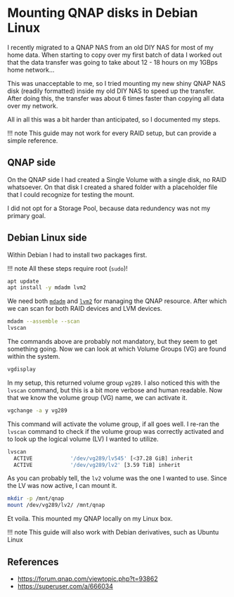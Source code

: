 # Mounting QNAP disks in Debian Linux

I recently migrated to a QNAP NAS from an old DIY NAS for most of my home data. When starting to copy over my first batch of data I worked out that the data transfer was going to take about 12 - 18 hours on my 1GBps home network...

This was unacceptable to me, so I tried mounting my new shiny QNAP NAS disk (readily formatted) inside my old DIY NAS to speed up the transfer. After doing this, the transfer was about 6 times faster than copying all data over my network.

All in all this was a bit harder than anticipated, so I documented my steps.

!!! note 
    This guide may not work for every RAID setup, but can provide a simple reference.

## QNAP side

On the QNAP side I had created a Single Volume with a single disk, no RAID whatsoever. On that disk I created a shared folder with a placeholder file that I could recognize for testing the mount.

I did not opt for a Storage Pool, because data redundency was not my primary goal. 

## Debian Linux side

Within Debian I had to install two packages first.

!!! note 
    All these steps require root (`sudo`)!

```bash
apt update
apt install -y mdadm lvm2
```

We need both [`mdadm`](https://en.wikipedia.org/wiki/Mdadm) and [`lvm2`](https://en.wikipedia.org/wiki/Logical_Volume_Manager_(Linux)) for managing the QNAP resource. After which we can scan for both RAID devices and LVM devices.

```bash
mdadm --assemble --scan
lvscan
```

The commands above are probably not mandatory, but they seem to get something going. Now we can look at which Volume Groups (VG) are found within the system.

```bash
vgdisplay
```

In my setup, this returned volume group `vg289`. I also noticed this with the `lvscan` command, but this is a bit more verbose and human readable. Now that we know the volume group (VG) name, we can activate it.

```bash
vgchange -a y vg289
```

This command will activate the volume group, if all goes well. I re-ran the `lvscan` command to check if the volume group was correctly activated and to look up the logical volume (LV) I wanted to utilize.

```bash
lvscan
  ACTIVE            '/dev/vg289/lv545' [<37.28 GiB] inherit
  ACTIVE            '/dev/vg289/lv2' [3.59 TiB] inherit
```

As you can probably tell, the `lv2` volume was the one I wanted to use. Since the LV was now active, I can mount it.

```bash
mkdir -p /mnt/qnap
mount /dev/vg289/lv2/ /mnt/qnap
```

Et voila. This mounted my QNAP locally on my Linux box. 

!!! note 
    This guide will also work with Debian derivatives, such as Ubuntu Linux

## References

* https://forum.qnap.com/viewtopic.php?t=93862
* https://superuser.com/a/666034

